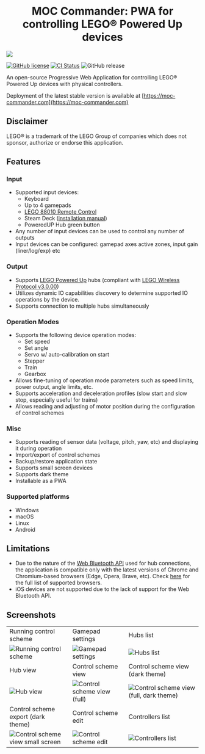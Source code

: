 <h1 align="center">MOC Commander: PWA for controlling LEGO® Powered Up devices</h1>

<img src="https://raw.github.com/nvsukhanov/nvsukhanov.github.io/main/moc-commander/header.png?raw=True"/>

[![GitHub license](https://img.shields.io/github/license/nvsukhanov/MOC-Commander)](https://github.com/nvsukhanov/MOC-Commander/blob/main/LICENSE.md)
[![CI Status](https://github.com/nvsukhanov/MOC-Commander/actions/workflows/ci.yml/badge.svg)](https://github.com/nvsukhanov/MOC-Commander/actions)
![GitHub release](https://img.shields.io/github/v/release/nvsukhanov/MOC-Commander)


An open-source Progressive Web Application for controlling LEGO® Powered Up devices with physical controllers.

Deployment of the latest stable version is available at [https://moc-commander.com](https://moc-commander.com)

## Disclaimer

LEGO® is a trademark of the LEGO Group of companies which does not sponsor, authorize or endorse this application.

## Features

### Input
- Supported input devices:
    - Keyboard
    - Up to 4 gamepads
    - [LEGO 88010 Remote Control](https://www.lego.com/en-us/product/remote-control-88010)
    - Steam Deck ([installation manual](https://moc-commander.com/steam-deck))
    - PoweredUP Hub green button
- Any number of input devices can be used to control any number of outputs
- Input devices can be configured: gamepad axes active zones, input gain (liner/log/exp) etc

### Output
- Supports [LEGO Powered Up](https://www.lego.com/en-us/themes/powered-up/about) hubs (compliant
  with [LEGO Wireless Protocol v3.0.00](https://lego.github.io/lego-ble-wireless-protocol-docs/index.html))
- Utilizes dynamic IO capabilities discovery to determine supported IO operations by the device.
- Supports connection to multiple hubs simultaneously

### Operation Modes
- Supports the following device operation modes:
    - Set speed
    - Set angle
    - Servo w/ auto-calibration on start
    - Stepper
    - Train
    - Gearbox
- Allows fine-tuning of operation mode parameters such as speed limits, power output, angle limits, etc.
- Supports acceleration and deceleration profiles (slow start and slow stop, especially useful for trains)
- Allows reading and adjusting of motor position during the configuration of control schemes

### Misc
- Supports reading of sensor data (voltage, pitch, yaw, etc) and displaying it during operation
- Import/export of control schemes
- Backup/restore application state
- Supports small screen devices
- Supports dark theme
- Installable as a PWA
 
### Supported platforms
- Windows
- macOS
- Linux
- Android

## Limitations

- Due to the nature of the [Web Bluetooth API](https://developer.mozilla.org/en-US/docs/Web/API/Web_Bluetooth_API) used
  for hub connections, the application is compatible only with the latest versions of Chrome and Chromium-based
  browsers (Edge, Opera, Brave, etc). Check [here](https://caniuse.com/web-bluetooth) for the full list of supported
  browsers.
- iOS devices are not supported due to the lack of support for the Web Bluetooth API.

## Screenshots

|                                                                                                                                            |                                                                                                                                          |                                                                                                                                                |
|--------------------------------------------------------------------------------------------------------------------------------------------|------------------------------------------------------------------------------------------------------------------------------------------|------------------------------------------------------------------------------------------------------------------------------------------------|
| Running control scheme                                                                                                                     | Gamepad settings                                                                                                                         | Hubs list                                                                                                                                      |
| ![Running control scheme](https://raw.github.com/nvsukhanov/nvsukhanov.github.io/main/moc-commander/cs-run-sensors.png?raw=True)              | ![Gamepad settings](https://raw.github.com/nvsukhanov/nvsukhanov.github.io/main/moc-commander/gamepad-full.png?raw=True)      | ![Hubs list](https://raw.github.com/nvsukhanov/nvsukhanov.github.io/main/moc-commander/hubs-full.png?raw=True)                                 |
| Hub view                                                                                                                                   | Control scheme view                                                                                                                      | Control scheme view (dark theme)                                                                                                               |
| ![Hub view](https://raw.github.com/nvsukhanov/nvsukhanov.github.io/main/moc-commander/hub-full.png?raw=True)                               | ![Control scheme view (full)](https://raw.github.com/nvsukhanov/nvsukhanov.github.io/main/moc-commander/cs-full.png?raw=True) | ![Control scheme view (full, dark theme)](https://raw.github.com/nvsukhanov/nvsukhanov.github.io/main/moc-commander/cs-dark-full.png?raw=True) |
| Control scheme export (dark theme)                                                                                                         | Control scheme edit                                                                                                                      |               Controllers list                                                                                                           |
| ![Control scheme view small screen](https://raw.github.com/nvsukhanov/nvsukhanov.github.io/main/moc-commander/cs-export-dark.png?raw=True) | ![Control scheme edit](https://raw.github.com/nvsukhanov/nvsukhanov.github.io/main/moc-commander/cs-edit-full.png?raw=True)   |  ![Controllers list](https://raw.github.com/nvsukhanov/nvsukhanov.github.io/main/moc-commander/controllers-full.png?raw=True)              |
